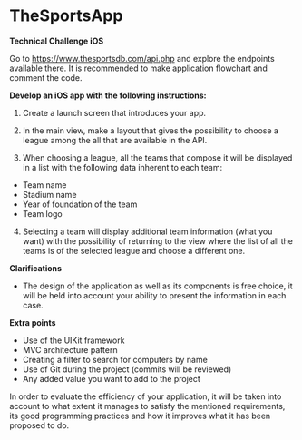 # TheSportsApp
**Technical Challenge iOS**

Go to https://www.thesportsdb.com/api.php and explore the endpoints available there.
It is recommended to make application flowchart and comment the code.

**Develop an iOS app with the following instructions:**
1. Create a launch screen that introduces your app.

2. In the main view, make a layout that gives the possibility to choose a league among the 
all that are available in the API.

3. When choosing a league, all the teams that compose it will be displayed in a list with
the following data inherent to each team:

- Team name
- Stadium name
- Year of foundation of the team
- Team logo

4. Selecting a team will display additional team information (what you want) with the 
possibility of returning to the view where the list of all the teams is of the selected 
league and choose a different one.

**Clarifications**
- The design of the application as well as its components is free choice, it will be held
into account your ability to present the information in each case.

**Extra points**
- Use of the UIKit framework
- MVC architecture pattern
- Creating a filter to search for computers by name
- Use of Git during the project (commits will be reviewed)
- Any added value you want to add to the project

In order to evaluate the efficiency of your application, it will be taken into account to what
extent it manages to satisfy the mentioned requirements, its good programming practices and how 
it improves what it has been proposed to do.
